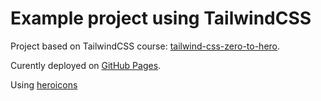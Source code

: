 # Example project using TailwindCSS

Project based on TailwindCSS course: [tailwind-css-zero-to-hero](https://www.udemy.com/course/tailwind-css-zero-to-hero/).

Curently deployed on [GitHub Pages](https://arkadiusz22.github.io/tailwindcss-course/).

Using [heroicons](https://heroicons.com/)
